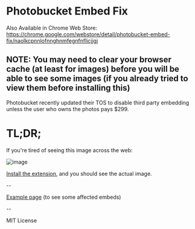 # Photobucket Embed Fix

Also Available in Chrome Web Store: https://chrome.google.com/webstore/detail/photobucket-embed-fix/naolkcpnnlofnnghnmfegnfnflicjjgj

## NOTE: You may need to clear your browser cache (at least for images) before you will be able to see some images (if you already tried to view them before installing this)

Photobucket recently updated their TOS to disable third party embedding unless the user who owns the photos pays $299.

# TL;DR;

If you're tired of seeing this image across the web:

![image](https://raw.githubusercontent.com/kzahel/photobucket-embed-fix/master/images/bwe.png)

[Install the extension](https://chrome.google.com/webstore/detail/photobucket-embed-fix/naolkcpnnlofnnghnmfegnfnflicjjgj), and you should see the actual image.

--

[Example page](http://advrider.com/index.php?threads/the-crf250l-owners-thread.823409/page-5#post-19552274) (to see some affected embeds)

--

MIT License